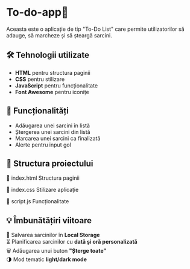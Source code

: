 # To-do-app📝

Aceasta este o aplicație de tip "To-Do List" care permite utilizatorilor să adauge, să marcheze și să șteargă sarcini.

## 🛠 Tehnologii utilizate
- **HTML** pentru structura paginii  
- **CSS** pentru stilizare  
- **JavaScript** pentru funcționalitate  
- **Font Awesome** pentru iconițe 

## 🎯 Funcționalități
- Adăugarea unei sarcini în listă  
- Ștergerea unei sarcini din listă  
- Marcarea unei sarcini ca finalizată   
- Alerte pentru input gol  

## 📂 Structura proiectului
📄 index.html Structura paginii 

📄 index.css Stilizare aplicație

📄 script.js Funcționalitate 

## 💡 Îmbunătățiri viitoare
🚀 Salvarea sarcinilor în **Local Storage**  
⏳ Planificarea sarcinilor cu **dată și oră personalizată**  
🗑️ Adăugarea unui buton **"Șterge toate"**  
🌗 Mod tematic **light/dark mode** 
